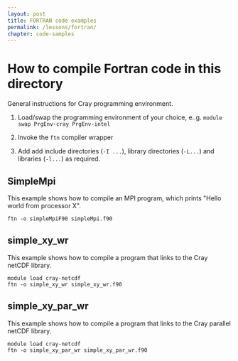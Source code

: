 ```yaml
---
layout: post
title: FORTRAN code examples
permalink: /lessons/fortran/
chapter: code-samples
---
```


# How to compile Fortran code in this directory

General instructions for Cray programming environment.

 1. Load/swap the programming environment of your choice, e..g. ```module swap PrgEnv-cray PrgEnv-intel```

 2. Invoke the ```ftn``` compiler wrapper

 3. Add add include directories (```-I ...```), library directories (```-L...```) and libraries (```-l...```) as required.

## SimpleMpi

This example shows how to compile an MPI program, which prints "Hello world from processor X".

```
ftn -o simpleMpiF90 simpleMpi.f90
```


## simple_xy_wr

This example shows how to compile a program that links to the Cray netCDF library.

```
module load cray-netcdf
ftn -o simple_xy_wr simple_xy_wr.f90
```

## simple_xy_par_wr

This example shows how to compile a program that links to the Cray parallel netCDF library.

```
module load cray-netcdf
ftn -o simple_xy_par_wr simple_xy_par_wr.f90
```

